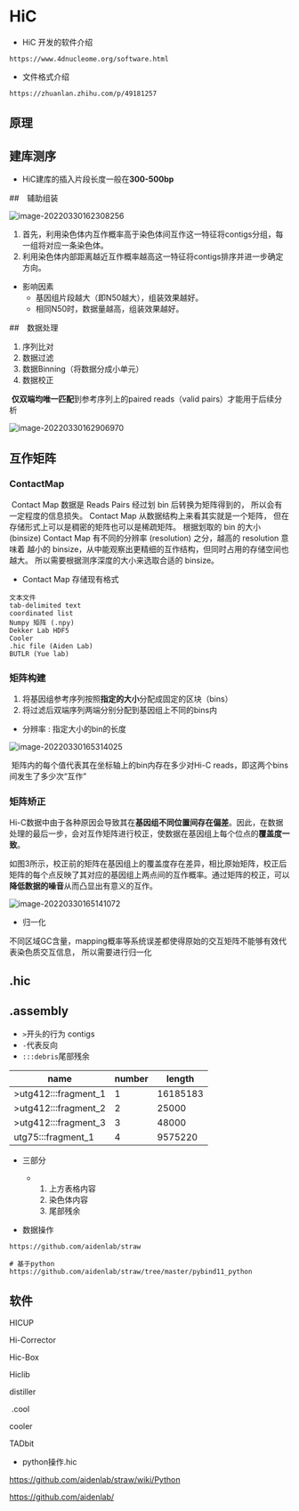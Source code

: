 # HiC

- HiC 开发的软件介绍

```http
https://www.4dnucleome.org/software.html
```



- 文件格式介绍

```http
https://zhuanlan.zhihu.com/p/49181257
```



## 原理





## 建库测序

- HiC建库的插入片段长度一般在**300-500bp**





##　辅助组装

![image-20220330162308256](https://s2.loli.net/2022/03/30/lXVk8DqSFvbt2fM.png)

1. 首先，利用染色体内互作概率高于染色体间互作这一特征将contigs分组，每一组将对应一条染色体。
2. 利用染色体内部距离越近互作概率越高这一特征将contigs排序并进一步确定方向。

- 影响因素
  - 基因组片段越大（即N50越大），组装效果越好。
  - 相同N50时，数据量越高，组装效果越好。



##　数据处理

1. 序列比对
2. 数据过滤
3. 数据Binning（将数据分成小单元）
4. 数据校正

​		**仅双端均唯一匹配**到参考序列上的paired reads（valid pairs）才能用于后续分析

![image-20220330162906970](https://s2.loli.net/2022/03/30/DAqXVW2n3vBwMoe.png)



## 互作矩阵

### ContactMap

​		Contact Map 数据是 Reads Pairs 经过划 bin 后转换为矩阵得到的， 所以会有一定程度的信息损失。 Contact Map 从数据结构上来看其实就是一个矩阵， 但在存储形式上可以是稠密的矩阵也可以是稀疏矩阵。 根据划取的 bin 的大小 (binsize) Contact Map 有不同的分辨率 (resolution) 之分，越高的 resolution 意味着 越小的 binsize，从中能观察出更精细的互作结构，但同时占用的存储空间也越大。 所以需要根据测序深度的大小来选取合适的 binsize。

-  Contact Map 存储现有格式

```
文本文件
tab-delimited text
coordinated list
Numpy 矩阵 (.npy)
Dekker Lab HDF5
Cooler
.hic file (Aiden Lab)
BUTLR (Yue lab)
```



### 矩阵构建

1. 将基因组参考序列按照**指定的大小**分配成固定的区块（bins）
2. 将过滤后双端序列两端分别分配到基因组上不同的bins内

- 分辨率 : 指定大小的bin的长度

![image-20220330165314025](https://s2.loli.net/2022/03/31/GD2BXSaOfTlUuic.png)

​		矩阵内的每个值代表其在坐标轴上的bin内存在多少对Hi-C reads，即这两个bins间发生了多少次“互作”



### 矩阵矫正

​		Hi-C数据中由于各种原因会导致其在**基因组不同位置间存在偏差**。因此，在数据处理的最后一步，会对互作矩阵进行校正，使数据在基因组上每个位点的**覆盖度一致**。

​		如图3所示，校正前的矩阵在基因组上的覆盖度存在差异，相比原始矩阵，校正后矩阵的每个点反映了其对应的基因组上两点间的互作概率。通过矩阵的校正，可以**降低数据的噪音**从而凸显出有意义的互作。

![image-20220330165141072](https://s2.loli.net/2022/03/30/MBoCZiQJnrF29VR.png)



- 归一化

​		不同区域GC含量，mapping概率等系统误差都使得原始的交互矩阵不能够有效代表染色质交互信息， 所以需要进行归一化



## .hic



## .assembly

- `>`开头的行为 contigs
- `-`代表反向
- `:::debris`尾部残余

| name                 | number | length   |
| -------------------- | ------ | -------- |
| >utg412:::fragment_1 | 1      | 16185183 |
| >utg412:::fragment_2 | 2      | 25000    |
| >utg412:::fragment_3 | 3      | 48000    |
| utg75:::fragment_1   | 4      | 9575220  |

- 三部分
  - 1. 上方表格内容
    2. 染色体内容
    3. 尾部残余

- 数据操作

```http
https://github.com/aidenlab/straw

# 基于python 
https://github.com/aidenlab/straw/tree/master/pybind11_python
```





## 软件

HICUP

Hi-Corrector

Hic-Box

Hiclib

distiller

​	.cool 

cooler

TADbit

- python操作.hic

https://github.com/aidenlab/straw/wiki/Python

https://github.com/aidenlab/

